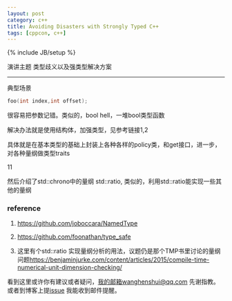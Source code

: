 ```yaml
---
layout: post
category: c++
title: Avoiding Disasters with Strongly Typed C++
tags: [cppcon, c++]
---
```

{% include JB/setup %}

演讲主题 类型歧义以及强类型解决方案

---

典型场景

 ```c++
foo(int index,int offset);
 ```

很容易把参数记错。类似的，bool hell，一堆bool类型函数

解决办法就是使用结构体，加强类型，见参考链接1,2

具体就是在基本类型的基础上封装上各种各样的policy类，和get接口，进一步，对各种量纲做类型traits

11

然后介绍了std::chrono中的量纲 std::ratio, 类似的，利用std::ratio能实现一些其他的量纲

### reference

1. https://github.com/joboccara/NamedType

2. <https://github.com/foonathan/type_safe>

3. 这里有个std::ratio 实现量纲分析的用法，议题仍是那个TMP书里讨论的量纲问题<https://benjaminjurke.com/content/articles/2015/compile-time-numerical-unit-dimension-checking/>

   

看到这里或许你有建议或者疑问，我的邮箱wanghenshui@qq.com 先谢指教。或者到博客上提[issue](https://github.com/wanghenshui/wanghenshui.github.io/issues/new) 我能收到邮件提醒。

